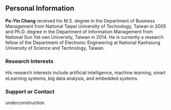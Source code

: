 ## Personal Information

**Po-Yin Chang** received his M.S. degree in the Department of Business Management from National Taipei University of Technology, Taiwan in 2005 and Ph.D. degree in the Department of Information Management from National Sun Yat-sen University, Taiwan in 2014. He is currently a research fellow of the Department of Electronic Engineering at National Kaohsiung University of Science and Technology, Taiwan.

### Research Interests

His research interests include artiﬁcial intelligence, machine learning, smart eLearning systems, big data analysis, and embedded systems.

### Support or Contact

underconstruction.
